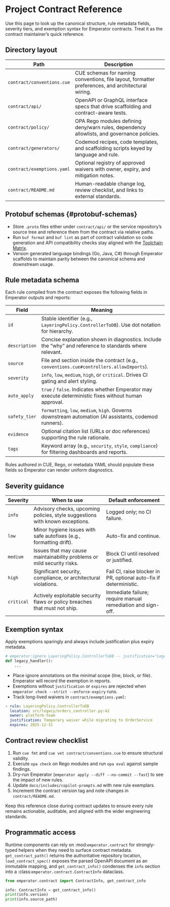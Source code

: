 # Project Contract Reference

Use this page to look up the canonical structure, rule metadata fields, severity tiers, and exemption syntax for Emperator contracts. Treat it as the contract maintainer’s quick reference.

## Directory layout

| Path | Description |
| --- | --- |
| `contract/conventions.cue` | CUE schemas for naming conventions, file layout, formatter preferences, and architectural wiring. |
| `contract/api/` | OpenAPI or GraphQL interface specs that drive scaffolding and contract-aware tests. |
| `contract/policy/` | OPA Rego modules defining deny/warn rules, dependency allowlists, and governance policies. |
| `contract/generators/` | Codemod recipes, code templates, and scaffolding scripts keyed by language and rule. |
| `contract/exemptions.yaml` | Optional registry of approved waivers with owner, expiry, and mitigation notes. |
| `contract/README.md` | Human-readable change log, review checklist, and links to external standards. |

## Protobuf schemas {#protobuf-schemas}

- Store `.proto` files either under `contract/api/` or the service repository’s source tree and reference them from the contract via relative paths.
- Run `buf format` and `buf lint` as part of contract validation so code generation and API compatibility checks stay aligned with the [Toolchain Matrix](toolchain.md#recommended-lint-and-formatter-stacks).
- Version generated language bindings (Go, Java, C#) through Emperator scaffolds to maintain parity between the canonical schema and downstream usage.

## Rule metadata schema

Each rule compiled from the contract exposes the following fields in Emperator outputs and reports:

| Field | Meaning |
| --- | --- |
| `id` | Stable identifier (e.g., `LayeringPolicy.ControllerToDB`). Use dot notation for hierarchy. |
| `description` | Concise explanation shown in diagnostics. Include the “why” and reference to standards where relevant. |
| `source` | File and section inside the contract (e.g., `conventions.cue#controllers.allowImports`). |
| `severity` | `info`, `low`, `medium`, `high`, or `critical`. Drives CI gating and alert styling. |
| `auto_apply` | `true` / `false`. Indicates whether Emperator may execute deterministic fixes without human approval. |
| `safety_tier` | `formatting`, `low`, `medium`, `high`. Governs downstream automation (AI assistants, codemod runners). |
| `evidence` | Optional citation list (URLs or doc references) supporting the rule rationale. |
| `tags` | Keyword array (e.g., `security`, `style`, `compliance`) for filtering dashboards and reports. |

Rules authored in CUE, Rego, or metadata YAML should populate these fields so Emperator can render uniform diagnostics.

## Severity guidance

| Severity | When to use | Default enforcement |
| --- | --- | --- |
| `info` | Advisory checks, upcoming policies, style suggestions with known exceptions. | Logged only; no CI failure. |
| `low` | Minor hygiene issues with safe autofixes (e.g., formatting drift). | Auto-fix and continue. |
| `medium` | Issues that may cause maintainability problems or mild security risks. | Block CI until resolved or justified. |
| `high` | Significant security, compliance, or architectural violations. | Fail CI, raise blocker in PR, optional auto-fix if deterministic. |
| `critical` | Actively exploitable security flaws or policy breaches that must not ship. | Immediate failure; require manual remediation and sign-off. |

## Exemption syntax

Apply exemptions sparingly and always include justification plus expiry metadata.

```python
# emperator:ignore LayeringPolicy.ControllerToDB -- justification="Legacy module awaiting service rewrite" -- expires="2025-12-31"
def legacy_handler():
    ...
```

- Place ignore annotations on the minimal scope (line, block, or file). Emperator will record the exemption in reports.
- Exemptions without `justification` or `expires` are rejected when `emperator check --strict --enforce-expiry` runs.
- Track long-lived waivers in `contract/exemptions.yaml`:

```yaml
- rule: LayeringPolicy.ControllerToDB
  location: src/legacy/orders_controller.py:42
  owner: platform-team
  justification: Temporary waiver while migrating to OrderService
  expires: 2025-12-31
```

## Contract review checklist

1. Run `cue fmt` and `cue vet contract/conventions.cue` to ensure structural validity.
2. Execute `opa check` on Rego modules and run `opa eval` against sample findings.
3. Dry-run Emperator (`emperator apply --diff --no-commit --fast`) to see the impact of new rules.
4. Update `docs/includes/copilot-prompts.md` with new rule exemplars.
5. Increment the contract version tag and note changes in `contract/README.md`.

Keep this reference close during contract updates to ensure every rule remains actionable, auditable, and aligned with the wider engineering standards.

## Programmatic access

Runtime components can rely on :mod:`emperator.contract` for strongly-typed helpers
when they need to surface contract metadata. ``get_contract_path()`` returns the
authoritative repository location, ``load_contract_spec()`` exposes the parsed
OpenAPI document as an immutable mapping, and ``get_contract_info()`` condenses the
``info`` section into a :class:`emperator.contract.ContractInfo` dataclass.

```python
from emperator.contract import ContractInfo, get_contract_info

info: ContractInfo = get_contract_info()
print(info.version)
print(info.source_path)
```
